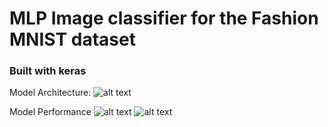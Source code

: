 
# MLP Image classifier for the Fashion MNIST dataset

<h3>Built with keras</h3> 

Model Architecture:
![alt text](https://github.com/leeyinghern/Fashion_MNIST_MLP/blob/master/Images/model_archi?raw=true)

Model Performance
![alt text](https://github.com/leeyinghern/Fashion_MNIST_MLP/blob/master/Images/performance?raw=true)
![alt text](https://github.com/leeyinghern/Fashion_MNIST_MLP/blob/master/Images/test_set_perf?raw=true)
